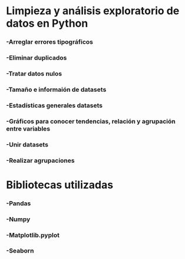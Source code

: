 # Limpieza y análisis exploratorio de datos en Python
### -Arreglar errores tipográficos
### -Eliminar duplicados
### -Tratar datos nulos
### -Tamaño e informaión de datasets
### -Estadísticas generales datasets
### -Gráficos para conocer tendencias, relación y agrupación entre variables
### -Unir datasets
### -Realizar agrupaciones

# Bibliotecas utilizadas
### -Pandas
### -Numpy
### -Matplotlib.pyplot
### -Seaborn
